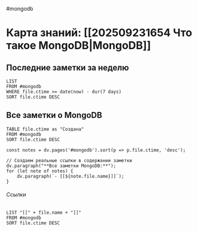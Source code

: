 #mongodb 

# Карта знаний: [[202509231654 Что такое MongoDB|MongoDB]] 

## Последние заметки за неделю
```dataview
LIST
FROM #mongodb 
WHERE file.ctime >= date(now) - dur(7 days)
SORT file.ctime DESC
```




## Все заметки о MongoDB
```dataview
TABLE file.ctime as "Создана"
FROM #mongodb 
SORT file.ctime DESC
```

```dataviewjs
const notes = dv.pages('#mongodb').sort(p => p.file.ctime, 'desc');

// Создаем реальные ссылки в содержании заметки
dv.paragraph("**Все заметки MongoDB:**");
for (let note of notes) {
    dv.paragraph(`- [[${note.file.name}]]`);
}
```

###### Ссылки
```dataview
LIST "[[" + file.name + "]]"
FROM #mongodb
SORT file.ctime DESC
```

